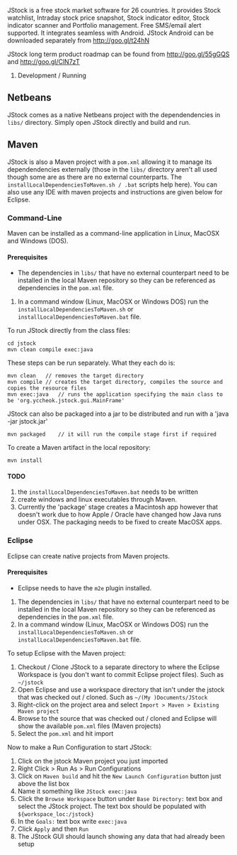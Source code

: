 JStock is a free stock market software for 26 countries. It provides Stock watchlist, Intraday stock price snapshot, Stock indicator editor, Stock indicator scanner and Portfolio management. Free SMS/email alert supported. It integrates seamless with Android. JStock Android can be downloaded separately from http://goo.gl/t24hN

JStock long term product roadmap can be found from http://goo.gl/55gGQS and http://goo.gl/ClN7zT

1. Development / Running

## Netbeans
JStock comes as a native Netbeans project with the dependendencies in `libs/` directory.  Simply open JStock directly and build and run.

## Maven
JStock is also a Maven project with a `pom.xml` allowing it to manage its dependendencies externally (those in the `libs/` directory aren't all used though some are as there are no external counterparts.  The `installLocalDependenciesToMaven.sh / .bat` scripts help here).  You can also use any IDE with maven projects and instructions are given below for Eclipse.

### Command-Line
Maven can be installed as a command-line application in Linux, MacOSX and Windows (DOS).

#### Prerequisites
* The dependencies in `libs/` that have no external counterpart need to be installed in the local Maven repository so they can be referenced as dependencies in the `pom.xml` file.
1. In a command window (Linux, MacOSX or Windows DOS) run the `installLocalDependenciesToMaven.sh` or `installLocalDependenciesToMaven.bat` file.

To run JStock directly from the class files:

    cd jstock
    mvn clean compile exec:java

These steps can be run separately.  What they each do is:

    mvn clean   // removes the target directory
    mvn compile // creates the target directory, compiles the source and copies the resource files
    mvn exec:java   // runs the application specifying the main class to be 'org.yccheok.jstock.gui.MainFrame'
    
JStock can also be packaged into a jar to be distributed and run with a 'java -jar jstock.jar'

    mvn packaged    // it will run the compile stage first if required

To create a Maven artifact in the local repository:

    mvn install 

#### TODO
1. the `installLocalDependenciesToMaven.bat` needs to be written
1. create windows and linux executables through Maven.  
1. Currently the 'package' stage creates a Macintosh app however that doesn't work due to how Apple / Oracle have changed how Java runs under OSX.  The packaging needs to be fixed to create MacOSX apps.

### Eclipse
Eclipse can create native projects from Maven projects.  

#### Prerequisites
* Eclipse needs to have the `m2e` plugin installed.
1. The dependencies in `libs/` that have no external counterpart need to be installed in the local Maven repository so they can be referenced as dependencies in the `pom.xml` file.
1. In a command window (Linux, MacOSX or Windows DOS) run the `installLocalDependenciesToMaven.sh` or `installLocalDependenciesToMaven.bat` file.

To setup Eclipse with the Maven project:
1. Checkout / Clone JStock to a separate directory to where the Eclipse Workspace is (you don't want to commit Eclipse project files).  Such as `~/jstock`
1. Open Eclipse and use a workspace directory that isn't under the jstock that was checked out / cloned.  Such as `~/(My )Documents/JStock`
1. Right-click on the project area and select `Import > Maven > Existing Maven project`
1. Browse to the source that was checked out / cloned and Eclipse will show the available `pom.xml` files (Maven projects)
1. Select the `pom.xml` and hit import

Now to make a Run Configuration to start JStock:
1. Click on the jstock Maven project you just imported
1. Right Click > Run As > Run Configurations 
1. Click on `Maven build` and hit the `New Launch Configuration` button just above the list box
1. Name it something like `JStock exec:java`
1. Click the `Browse Workspace` button under `Base Directory:` text box and select the JStock project.  The text box should be populated with `${workspace_loc:/jstock}`
1. In the `Goals:` text box write `exec:java`
1. Click `Apply` and then `Run`
1. The JStock GUI should launch showing any data that had already been setup

